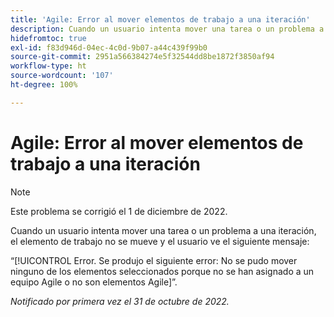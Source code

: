 ```yaml
---
title: 'Agile: Error al mover elementos de trabajo a una iteración'
description: Cuando un usuario intenta mover una tarea o un problema a una iteración, el elemento de trabajo no se mueve y el usuario ve un mensaje de error.
hidefromtoc: true
exl-id: f83d946d-04ec-4c0d-9b07-a44c439f99b0
source-git-commit: 2951a566384274e5f32544dd8be1872f3850af94
workflow-type: ht
source-wordcount: '107'
ht-degree: 100%

---
```


# Agile: Error al mover elementos de trabajo a una iteración

>[!NOTE]
>
>Este problema se corrigió el 1 de diciembre de 2022.

Cuando un usuario intenta mover una tarea o un problema a una iteración, el elemento de trabajo no se mueve y el usuario ve el siguiente mensaje:

“[!UICONTROL Error. Se produjo el siguiente error: No se pudo mover ninguno de los elementos seleccionados porque no se han asignado a un equipo Agile o no son elementos Agile]”.

_Notificado por primera vez el 31 de octubre de 2022._
